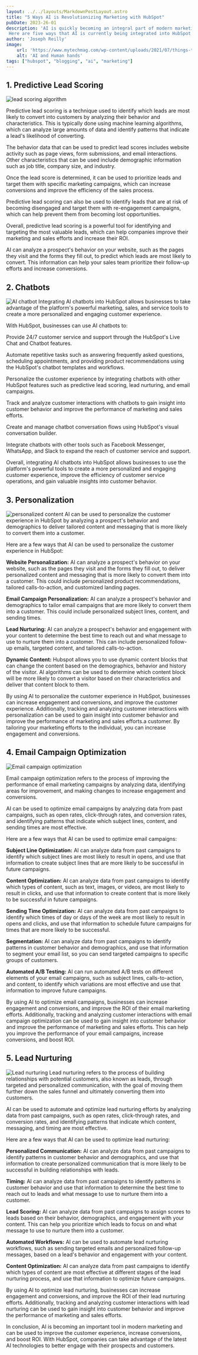 ```yaml
---
layout: ../../layouts/MarkdownPostLayout.astro
title: "5 Ways AI is Revolutionizing Marketing with HubSpot"
pubDate: 2023-26-01
description: 'AI is quickly becoming an integral part of modern marketing, and HubSpot is no exception.
 Here are five ways that AI is currently being integrated into HubSpot to help companies better engage with their prospects and customers.'
author: 'Joseph Reilly'
image:
    url: 'https://www.mytechmag.com/wp-content/uploads/2021/07/things-to-know-when-considering-ai-integration-in-your-company-MTM-Blog.jpg' 
    alt: 'AI and Human hands'
tags: ["hubspot", "blogging", "ai", "marketing"]
---
```





## 1. Predictive Lead Scoring

![lead scoring algorithm](https://blog.useproof.com/static/3160371d3484c5e107882e29cb5e2ed1/0bbcd/lead-scoring-model.png)

Predictive lead scoring is a technique used to identify which leads are most likely to convert into customers by analyzing their behavior and characteristics. This is typically done using machine learning algorithms, which can analyze large amounts of data and identify patterns that indicate a lead's likelihood of converting.

The behavior data that can be used to predict lead scores includes website activity such as page views, form submissions, and email interactions. Other characteristics that can be used include demographic information such as job title, company size, and industry.

Once the lead score is determined, it can be used to prioritize leads and target them with specific marketing campaigns, which can increase conversions and improve the efficiency of the sales process.

Predictive lead scoring can also be used to identify leads that are at risk of becoming disengaged and target them with re-engagement campaigns, which can help prevent them from becoming lost opportunities.

Overall, predictive lead scoring is a powerful tool for identifying and targeting the most valuable leads, which can help companies improve their marketing and sales efforts and increase their ROI.


AI can analyze a prospect's behavior on your website, such as the pages they visit and the forms they fill out, to predict which leads are most likely to convert. 
This information can help your sales team prioritize their follow-up efforts and increase conversions.

## 2. Chatbots
![AI chatbot](https://www.cloudflare.com/resources/images/slt3lc6tev37/68v8CoSpFxOD2DK24p4Qas/bfbca715777f04311044f6946f065669/what-is-a-chatbot.png)
Integrating AI chatbots into HubSpot allows businesses to take advantage of the platform's powerful marketing, sales, and service tools to create a more personalized and engaging customer experience.

With HubSpot, businesses can use AI chatbots to:

Provide 24/7 customer service and support through the HubSpot's Live Chat and Chatbot features.

Automate repetitive tasks such as answering frequently asked questions, scheduling appointments, and providing product recommendations using the HubSpot's chatbot templates and workflows.

Personalize the customer experience by integrating chatbots with other HubSpot features such as predictive lead scoring, lead nurturing, and email campaigns.

Track and analyze customer interactions with chatbots to gain insight into customer behavior and improve the performance of marketing and sales efforts.

Create and manage chatbot conversation flows using HubSpot's visual conversation builder.

Integrate chatbots with other tools such as Facebook Messenger, WhatsApp, and Slack to expand the reach of customer service and support.

Overall, integrating AI chatbots into HubSpot allows businesses to use the platform's powerful tools to create a more personalized and engaging customer experience, improve the efficiency of customer service operations, and gain valuable insights into customer behavior.


## 3. Personalization
![personalized content](https://journal.jabian.com/wp-content/uploads/2020/09/14-Marketing-Personalization-Cover-1.jpg)
AI can be used to personalize the customer experience in HubSpot by analyzing a prospect's behavior and demographics to deliver tailored content and messaging that is more likely to convert them into a customer.

Here are a few ways that AI can be used to personalize the customer experience in HubSpot:

**Website Personalization:** AI can analyze a prospect's behavior on your website, such as the pages they visit and the forms they fill out, to deliver personalized content and messaging that is more likely to convert them into a customer. This could include personalized product recommendations, tailored calls-to-action, and customized landing pages.

**Email Campaign Personalization:** AI can analyze a prospect's behavior and demographics to tailor email campaigns that are more likely to convert them into a customer. This could include personalized subject lines, content, and sending times.

**Lead Nurturing:** AI can analyze a prospect's behavior and engagement with your content to determine the best time to reach out and what message to use to nurture them into a customer. This can include personalized follow-up emails, targeted content, and tailored calls-to-action.

**Dynamic Content:** Hubspot allows you to use dynamic content blocks that can change the content based on the demographics, behavior and history of the visitor. AI algorithms can be used to determine which content block will be more likely to convert a visitor based on their characteristics and deliver that content block to them.

By using AI to personalize the customer experience in HubSpot, businesses can increase engagement and conversions, and improve the customer experience. Additionally, tracking and analyzing customer interactions with personalization can be used to gain insight into customer behavior and improve the performance of marketing and sales efforts.a customer. 
By tailoring your marketing efforts to the individual, you can increase engagement and conversions.

## 4. Email Campaign Optimization
 ![Email campaign optimization](https://www.salesforce.com/content/dam/blogs/ca/Blog%20Posts/10-Ways-to-Create-an-Email-Marketing-List-opengraph.png)

Email campaign optimization refers to the process of improving the performance of email marketing campaigns by analyzing data, identifying areas for improvement, and making changes to increase engagement and conversions.

AI can be used to optimize email campaigns by analyzing data from past campaigns, such as open rates, click-through rates, and conversion rates, and identifying patterns that indicate which subject lines, content, and sending times are most effective.

Here are a few ways that AI can be used to optimize email campaigns:

**Subject Line Optimization:** AI can analyze data from past campaigns to identify which subject lines are most likely to result in opens, and use that information to create subject lines that are more likely to be successful in future campaigns.

**Content Optimization:** AI can analyze data from past campaigns to identify which types of content, such as text, images, or videos, are most likely to result in clicks, and use that information to create content that is more likely to be successful in future campaigns.

**Sending Time Optimization:** AI can analyze data from past campaigns to identify which times of day or days of the week are most likely to result in opens and clicks, and use that information to schedule future campaigns for times that are more likely to be successful.

**Segmentation:** AI can analyze data from past campaigns to identify patterns in customer behavior and demographics, and use that information to segment your email list, so you can send targeted campaigns to specific groups of customers.

**Automated A/B Testing:** AI can run automated A/B tests on different elements of your email campaigns, such as subject lines, calls-to-action, and content, to identify which variations are most effective and use that information to improve future campaigns.

By using AI to optimize email campaigns, businesses can increase engagement and conversions, and improve the ROI of their email marketing efforts. Additionally, tracking and analyzing customer interactions with email campaign optimization can be used to gain insight into customer behavior and improve the performance of marketing and sales efforts.
This can help you improve the performance of your email campaigns, increase conversions, and boost ROI.

## 5. Lead Nurturing
![Lead nurturing](https://getgist.com/wp-content/uploads/2019/09/lead-nurturing.jpg)
Lead nurturing refers to the process of building relationships with potential customers, also known as leads, through targeted and personalized communication, with the goal of moving them further down the sales funnel and ultimately converting them into customers.

AI can be used to automate and optimize lead nurturing efforts by analyzing data from past campaigns, such as open rates, click-through rates, and conversion rates, and identifying patterns that indicate which content, messaging, and timing are most effective.

Here are a few ways that AI can be used to optimize lead nurturing:

**Personalized Communication:** AI can analyze data from past campaigns to identify patterns in customer behavior and demographics, and use that information to create personalized communication that is more likely to be successful in building relationships with leads.

**Timing:** AI can analyze data from past campaigns to identify patterns in customer behavior and use that information to determine the best time to reach out to leads and what message to use to nurture them into a customer.

**Lead Scoring:** AI can analyze data from past campaigns to assign scores to leads based on their behavior, demographics, and engagement with your content. This can help you prioritize which leads to focus on and what message to use to nurture them into a customer.

**Automated Workflows:** AI can be used to automate lead nurturing workflows, such as sending targeted emails and personalized follow-up messages, based on a lead's behavior and engagement with your content.

**Content Optimization:** AI can analyze data from past campaigns to identify which types of content are most effective at different stages of the lead nurturing process, and use that information to optimize future campaigns.

By using AI to optimize lead nurturing, businesses can increase engagement and conversions, and improve the ROI of their lead nurturing efforts. Additionally, tracking and analyzing customer interactions with lead nurturing can be used to gain insight into customer behavior and improve the performance of marketing and sales efforts.


In conclusion, AI is becoming an important tool in modern marketing and can be used to improve the customer experience, increase conversions, and boost ROI. With HubSpot, companies can take advantage of the latest AI technologies to better engage with their prospects and customers.